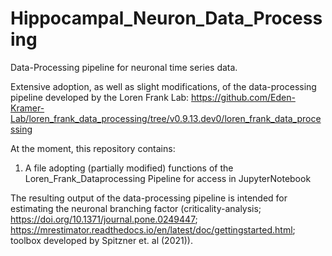 # Hippocampal_Neuron_Data_Processing

Data-Processing pipeline for neuronal time series data.

Extensive adoption, as well as slight modifications, of the data-processing pipeline developed by the Loren Frank Lab:
https://github.com/Eden-Kramer-Lab/loren_frank_data_processing/tree/v0.9.13.dev0/loren_frank_data_processing

At the moment, this repository contains:
1. A file adopting (partially modified) functions of the Loren_Frank_Dataprocessing Pipeline for access in JupyterNotebook

The resulting output of the data-processing pipeline is intended for estimating the neuronal branching factor (criticality-analysis; https://doi.org/10.1371/journal.pone.0249447; https://mrestimator.readthedocs.io/en/latest/doc/gettingstarted.html; toolbox developed by Spitzner et. al (2021)).
   
